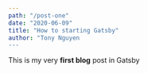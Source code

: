 ```yaml
---
path: "/post-one"
date: "2020-06-09"
title: "How to starting Gatsby"
author: "Tony Nguyen
---
```


This is my very **first blog** post in Gatsby
